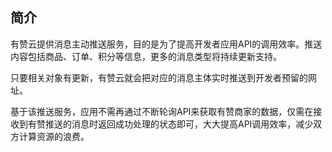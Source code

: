 ## 简介

有赞云提供消息主动推送服务，目的是为了提高开发者应用API的调用效率。推送内容包括商品、订单、积分等信息，更多的消息类型将持续更新支持。

只要相关对象有更新，有赞云就会把对应的消息主体实时推送到开发者预留的网址。

基于该推送服务，应用不需再通过不断轮询API来获取有赞商家的数据，仅需在接收到有赞推送的消息时返回成功处理的状态即可，大大提高API调用效率，减少双方计算资源的浪费。